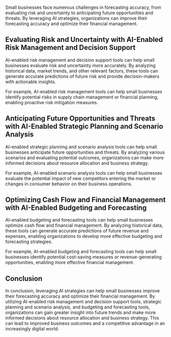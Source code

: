 
Small businesses face numerous challenges in forecasting accuracy, from evaluating risk and uncertainty to anticipating future opportunities and threats. By leveraging AI strategies, organizations can improve their forecasting accuracy and optimize their financial management.

Evaluating Risk and Uncertainty with AI-Enabled Risk Management and Decision Support
------------------------------------------------------------------------------------

AI-enabled risk management and decision support tools can help small businesses evaluate risk and uncertainty more accurately. By analyzing historical data, market trends, and other relevant factors, these tools can generate accurate predictions of future risk and provide decision-makers with actionable insights.

For example, AI-enabled risk management tools can help small businesses identify potential risks in supply chain management or financial planning, enabling proactive risk mitigation measures.

Anticipating Future Opportunities and Threats with AI-Enabled Strategic Planning and Scenario Analysis
------------------------------------------------------------------------------------------------------

AI-enabled strategic planning and scenario analysis tools can help small businesses anticipate future opportunities and threats. By analyzing various scenarios and evaluating potential outcomes, organizations can make more informed decisions about resource allocation and business strategy.

For example, AI-enabled scenario analysis tools can help small businesses evaluate the potential impact of new competitors entering the market or changes in consumer behavior on their business operations.

Optimizing Cash Flow and Financial Management with AI-Enabled Budgeting and Forecasting
---------------------------------------------------------------------------------------

AI-enabled budgeting and forecasting tools can help small businesses optimize cash flow and financial management. By analyzing historical data, these tools can generate accurate predictions of future revenue and expenses, enabling organizations to develop more effective budgeting and forecasting strategies.

For example, AI-enabled budgeting and forecasting tools can help small businesses identify potential cost-saving measures or revenue-generating opportunities, enabling more effective financial management.

Conclusion
----------

In conclusion, leveraging AI strategies can help small businesses improve their forecasting accuracy and optimize their financial management. By utilizing AI-enabled risk management and decision support tools, strategic planning and scenario analysis, and budgeting and forecasting tools, organizations can gain greater insight into future trends and make more informed decisions about resource allocation and business strategy. This can lead to improved business outcomes and a competitive advantage in an increasingly digital world.
